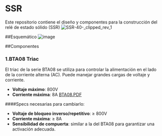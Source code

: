 # SSR
Este repositorio contiene el diseño y componentes para la construcción del relé de estado sólido (SSR)
![SSR-40-_clipped_rev_1](https://github.com/user-attachments/assets/ae221fad-aad4-40ed-a34b-b46e9aa6d09e)

##Esquemático
![image](https://github.com/user-attachments/assets/02d59e1e-d9cc-4307-90b1-58eacc3f9cfa)

##Componentes

### 1.**BTA08 Triac**
El triac de la serie BTA08 se utiliza para controlar la alimentación en el lado de la corriente alterna (AC). Puede manejar grandes cargas de voltaje y corriente.

- **Voltaje máximo**: 800V
- **Corriente máxima**: 8A
  [BTA08.PDF](https://github.com/user-attachments/files/17043512/BTA08.PDF)

####Specs necesarias para cambiarlo:
- **Voltaje de bloqueo inverso/repetitivo**: ≥ 800V
- **Corriente máxima**: ≥ 8A
- **Sensibilidad de compuerta**: similar a la del BTA08 para garantizar una activación adecuada.

